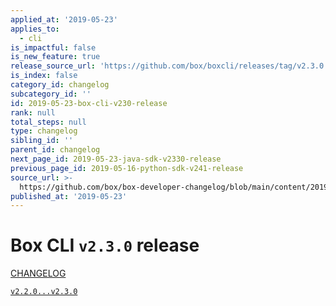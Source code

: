 ```yaml
---
applied_at: '2019-05-23'
applies_to:
  - cli
is_impactful: false
is_new_feature: true
release_source_url: 'https://github.com/box/boxcli/releases/tag/v2.3.0'
is_index: false
category_id: changelog
subcategory_id: ''
id: 2019-05-23-box-cli-v230-release
rank: null
total_steps: null
type: changelog
sibling_id: ''
parent_id: changelog
next_page_id: 2019-05-23-java-sdk-v2330-release
previous_page_id: 2019-05-16-python-sdk-v241-release
source_url: >-
  https://github.com/box/box-developer-changelog/blob/main/content/2019/05-23-box-cli-v230-release.md
published_at: '2019-05-23'
---
```

# Box CLI `v2.3.0` release

[CHANGELOG](https://github.com/box/boxcli/blob/master/CHANGELOG.md#230-2019-05-23)

[`v2.2.0...v2.3.0`](https://github.com/box/boxcli/compare/`v2.2.0...v2.3.0`)